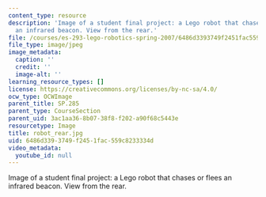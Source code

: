 ```yaml
---
content_type: resource
description: 'Image of a student final project: a Lego robot that chases or flees
  an infrared beacon. View from the rear.'
file: /courses/es-293-lego-robotics-spring-2007/6486d3393749f2451fac559c8233334d_robot_rear.jpg
file_type: image/jpeg
image_metadata:
  caption: ''
  credit: ''
  image-alt: ''
learning_resource_types: []
license: https://creativecommons.org/licenses/by-nc-sa/4.0/
ocw_type: OCWImage
parent_title: SP.285
parent_type: CourseSection
parent_uid: 3ac1aa36-8b07-38f8-f202-a90f68c5443e
resourcetype: Image
title: robot_rear.jpg
uid: 6486d339-3749-f245-1fac-559c8233334d
video_metadata:
  youtube_id: null
---
```

Image of a student final project: a Lego robot that chases or flees an infrared beacon. View from the rear.